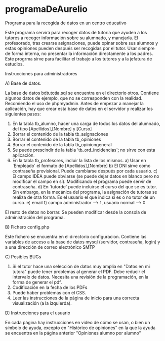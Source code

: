 # programaDeAurelio
Programa para la recogida de datos en un centro educativo

Este programa servirá para recoger datos de tutoría que ayuden a los tutores a recoger información sobre su alumnado, y manejarla. El profesorado, tras crearse asignaciones, puede opinar sobre sus alumnos y estas opiniones pueden después ser recogidas por el tutor. Usar siempre de forma interna, no presentar la información directamente a los padres. Este progrma sirve para facilitar el trabajo a los tutores y a la jefatura de estudios.

Instrucciones para administradores

A) Base de datos.

La base de datos bdtutotia.sql se encuentra en el directorio otros. Contiene algunos datos de ejemplo, que no se corresponden con la realidad. Recomiendo el uso de phpmyadmin. Antes de empezar a manejar la aplicación, hay que crear esta base de datos en el servidor y realizar los siguientes pasos:
  
  1) En la tabla tb_alumno, hacer una carga de todos los datos del alumnado, del tipo [Apellidos],[Nombre] y [Curso]
  2) Borrar el contenido de la tabla tb_asignaciones
  3) Borrar el contenido de la tabla tb_opiniones
  4) Borrar el contenido de la tabla tb_opiniongeneral
  5) Se puede prescindir de la tabla 'tb_ord_incidencias'; no sirve con esta aplicación.
  6) En la tabla tb_profesores, incluir la lista de los mismos. 
    a) Usar en 'Empleado' el formato de [Apellidos],[Nombre]
    b) El DNI sirve como contraseña provisional. Puede cambiarse después por cada usuario.
    c) El campo IDEA puede obviarse (se puede dejar datos en blanco pero no modificar el campo en sí). Modificando el programa puede servir de contraseña.
    d) En 'tutorde' puede incluirse el curso del que se es tutor. Sin embargo, en la mecánica del programa, la asignación de tutoras se realiza de otra forma. Es el usuario el que indica si es o no tutor de un curso.
    e) email
    f) campo administrador --> 1, usuario normal --> 0
    
El resto de datos no borrar. Se pueden modificar desde la consola de administración del programa.

B) Fichero config.php

Este fichero se encuentra en el directorio configuracion. 
Contiene las variables de acceso a la base de datos mysql (servidor, contraseña, login) y a una dirección de correo electrónico SMTP

C) Posibles BUGs
  1) Si el tutor hace una selección de datos muy amplia en "Datos en mi tutora" puede tener problemas al generar el PDF. Debe reducir el intervalo de datos. Necesita una revisión de la programación, en la forma de generar el pdf.
  2) Codificación en la fecha de los PDFs
  3) Puede haber problemas con el CSS. 
  4) Leer las instrucciones de la página de inicio para una correcta visualización (a la izquierda).
  
D) Instrucciones para el usuario

En cada página hay instrucciones en video de cómo se usan, o bien un símbolo de ayuda, excepto en "Histórico de opiniones" en la que la ayuda se encuentra en la página anterior "Opiniones alumno por alumno"
  
  
